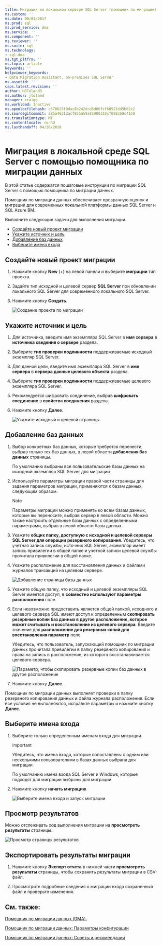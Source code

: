 ```yaml
---
title: Миграция на локальном сервере SQL Server (помощник по миграции) | Документы Microsoft
ms.custom: ''
ms.date: 09/01/2017
ms.prod: sql
ms.prod_service: dma
ms.service: ''
ms.component: ''
ms.reviewer: ''
ms.suite: sql
ms.technology:
- sql-dma
ms.tgt_pltfrm: ''
ms.topic: article
keywords: ''
helpviewer_keywords:
- Data Migration Assistant, on-premises SQL Server
ms.assetid: ''
caps.latest.revision: ''
author: HJToland3
ms.author: jtoland
manager: craigg
ms.workload: Inactive
ms.openlocfilehash: c578625f9dac8b242dcd6d06fcf60925dd5b02c2
ms.sourcegitcommit: a85a46312acf8b5a59a8a900310cf088369c4150
ms.translationtype: MT
ms.contentlocale: ru-RU
ms.lasthandoff: 04/26/2018
---
```

# <a name="migrate-on-premises-sql-server-using-data-migration-assistant"></a>Миграция в локальной среде SQL Server с помощью помощника по миграции данных

В этой статье содержатся пошаговые инструкции по миграции SQL Server с помощью помощника по миграции данных.

Помощник по миграции данных обеспечивает прозрачную оценок и миграции для современных локальной платформы данных SQL Server и SQL Azure ВМ.  

Выполните следующие задачи для выполнения миграции.

- [Создайте новый проект миграции](#create-a-new-migration-project)
- [Укажите источник и цель](#specify-source-and-target)
- [Добавление баз данных](#add-databases)
- [Выберите имена входа](#select-logins)

## <a name="create-a-new-migration-project"></a>Создайте новый проект миграции

1. Нажмите кнопку **New** (+) на левой панели и выберите **миграции** тип проекта.

1. Задайте тип исходной и целевой сервер **SQL Server** при обновлении локального SQL Server для современного локального SQL Server.

1. Нажмите кнопку **Создать**.

   ![Создание проекта по миграции](../dma/media/NewCreate.png)

## <a name="specify-the-source-and-target"></a>Укажите источник и цель

1. Для источника, введите имя экземпляра SQL Server в **имя сервера** в **источника сведения о сервере** раздела. 

1. Выберите **тип проверки подлинности** поддерживаемые исходный экземпляр SQL Server.

1. Для данной цели, введите имя экземпляра SQL Server в **имя сервера** в **сервера данные целевого объекта** раздела. 

1. Выберите **тип проверки подлинности** поддерживаемые целевого экземпляра SQL Server.

1. Рекомендуется шифровать соединение, выбрав **шифровать соединение** в **свойства соединения** раздела.

1. Нажмите кнопку **Далее**.

   ![Укажите исходный и целевой страницы.](../dma/media/SourceTarget.png)

## <a name="add-databases"></a>Добавление баз данных

1. Выбор конкретных баз данных, которые требуется перенести, выбрав только тех баз данных, в левой области **добавления баз данных** страницы.

   По умолчанию выбраны все пользовательские базы данных на исходный экземпляр SQL Server для миграции

1. Используйте параметры миграции правой части страницы для задания параметров миграции, применяются к базам данных, следующим образом.

   > [!NOTE]
   > Параметры миграции можно применять ко всем базам данных, которые вы переносите, выбрав сервер в левой области. Можно также настроить отдельные базы данных с определенными параметрами, выбрав в левой области базы данных.


 1. Укажите **общих папку, доступную с исходной и целевой серверы SQL Server для операции резервного копирования**. Убедитесь, что учетная запись службы, источник SQL Server, экземпляр имеет запись привилегии в общей папке и учетной записи целевой службы прочитала привилегии в общей папке.

 1. Укажите расположение для восстановления данных и файлами журналов транзакций на целевом сервере.

    ![Добавление страницы базы данных](../dma/media/AddDatabases.png)

1. Укажите общую папку, что исходный и целевой экземпляры SQL Server имеется доступ, в **совместно используют параметры расположения** поле.

1. Если невозможно предоставить является общей папкой, исходного и целевого сервера SQL имеют доступ к определенным **скопировать резервные копии баз данных в другое расположение, которое может считывать и восстановление из целевого сервера**. Введите значение для **расположение для резервных копий для восстановления параметр** поле. 

   Убедитесь, что пользователь, запускающий помощник по миграции данных прочитала привилегии в папку резервного копирования и права на запись в расположение, из которого восстанавливается целевого сервера.

   ![Параметр, чтобы скопировать резервные копии баз данных в другое расположение](../dma/media/CopyDatabaseDifferentLocation.png)

1. Нажмите кнопку **Далее**.

Помощник по миграции данных выполняет проверки в папку резервного копирования данных и файла журнала расположения. Если все условия не выполняются, исправьте параметры и нажмите кнопку **Далее**.

## <a name="select-logins"></a>Выберите имена входа

1. Выберите только определенным именам входа для миграции.

   > [!IMPORTANT]
   > Убедитесь, что имена входа, которые сопоставлены с одним или несколькими пользователями в базах данных выбрана для миграции.   

   По умолчанию имена входа SQL Server и Windows, которые подходят для миграции выбраны для миграции.

1. Нажмите кнопку **начать миграцию**.

   ![Выберите имена входа и запуск миграции](../dma/media/SelectLogins.png)

## <a name="view-results"></a>Просмотр результатов

Можно отслеживать ход выполнения миграции на **просмотреть результаты** страницы.

![Просмотр страницы результатов](../dma/media/ViewResults.png)

## <a name="export-migration-results"></a>Экспортировать результаты миграции

1. Нажмите кнопку **Экспорт отчета** в нижней части **просмотреть результаты** страницы, чтобы сохранить результаты миграции в CSV-файл.

1. Просмотрите подробные сведения о миграции входа сохраненный файл и проверьте изменения.

## <a name="see-also"></a>См. также:

[Помощник по миграции данных (DMA).](../dma/dma-overview.md)

[Помощник по миграции данных: Параметры конфигурации](../dma/dma-configurationsettings.md)

[Помощник по миграции данных: Советы и рекомендации](../dma/dma-bestpractices.md)
